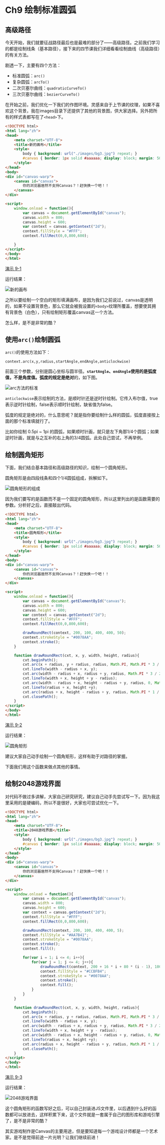 # Ch9 绘制标准圆弧

## 高级路径

今天开始，我们就要征战路径最后也是最难的部分了——高级路径。之前我们学习的都是绘制线条（基本路径），接下来的四节课我们详细看看绘制曲线（高级路径）的有关方法。

剧透一下，主要有四个方法：

* 标准圆弧：`arc()`
* 复杂圆弧：`arcTo()`
* 二次贝塞尔曲线：`quadraticCurveTo()`
* 三次贝塞尔曲线：`bezierCurveTo()`

在开始之前，我们优化一下我们的作图环境。灵感来自于上节课的纹理，如果不喜欢这个背景，我在images目录下还提供了其他的背景图，供大家选择。另外把所有的样式表都写在了`<head>`下。

```HTML
<!DOCTYPE html>
<html lang="zh">
<head>
    <meta charset="UTF-8">
    <title>新的画布</title>
    <style>
        body { background: url("./images/bg3.jpg") repeat; }
        #canvas { border: 1px solid #aaaaaa; display: block; margin: 50px auto; }
    </style>
</head>
<body>
<div id="canvas-warp">
    <canvas id="canvas">
        你的浏览器居然不支持Canvas？！赶快换一个吧！！
    </canvas>
</div>

<script>
    window.onload = function(){
        var canvas = document.getElementById("canvas");
        canvas.width = 800;
        canvas.height = 600;
        var context = canvas.getContext("2d");
        context.fillStyle = "#FFF";
        context.fillRect(0,0,800,600);

    }
</script>
</body>
</html>
```

[演示 9-1](http://airingursb.github.io/canvas/Canvas/9/9-1.html)

运行结果：

![新的画布](http://7xkcl8.com1.z0.glb.clouddn.com/edu9-1.png-html.jpg)

之所以要绘制一个空白的矩形填满画布，是因为我们之前说过，canvas是透明的，如果不设置背景色，那么它就会被我设置的`<body>`纹理所覆盖，想要使其拥有背景色（白色），只有绘制矩形覆盖canvas这一个方法。

怎么样，是不是非常的酷？

## 使用`arc()`绘制圆弧

`arc()`的使用方法如下：

`context.arc(x,y,radius,startAngle,endAngle,anticlockwise)`

前面三个参数，分别是圆心坐标与圆半径。**`startAngle`、`endAngle`使用的是弧度值，不是角度值。**弧度的规定是**绝对**的，如下图。

![arc方法的标准](http://7xkcl8.com1.z0.glb.clouddn.com/edu9-2.png-normal.jpg)

`anticlockwise`表示绘制的方法，是顺时针还是逆时针绘制。它传入布尔值，true表示逆时针绘制，false表示顺时针绘制，缺省值为false。

弧度的规定是绝对的，什么意思呢？就是指你要绘制什么样的圆弧，弧度直接按上面的那个标准填就行了。

比如你绘制 0.5pi ~ 1pi 的圆弧，如果顺时针画，就只是左下角那1/4个圆弧；如果逆时针画，就是与之互补的右上角的3/4圆弧。此处自己尝试，不再举例。

## 绘制圆角矩形

下面，我们结合基本路径和高级路径的知识，绘制一个圆角矩形。

圆角矩形是由四段线条和四个1/4圆弧组成，拆解如下。

![圆角矩形的组成](http://7xkcl8.com1.z0.glb.clouddn.com/edu9-3.png-normal.jpg)

因为我们要写的是函数而不是一个固定的圆角矩形，所以这里列出的是函数需要的参数。分析好之后，直接敲出代码。

```HTML
<!DOCTYPE html>
<html lang="zh">
<head>
    <meta charset="UTF-8">
    <title>圆角矩形</title>
    <style>
        body { background: url("./images/bg3.jpg") repeat; }
        #canvas { border: 1px solid #aaaaaa; display: block; margin: 50px auto; }
    </style>
</head>
<body>
<div id="canvas-warp">
    <canvas id="canvas">
        你的浏览器居然不支持Canvas？！赶快换一个吧！！
    </canvas>
</div>

<script>
    window.onload = function(){
        var canvas = document.getElementById("canvas");
        canvas.width = 800;
        canvas.height = 600;
        var context = canvas.getContext("2d");
        context.fillStyle = "#FFF";
        context.fillRect(0,0,800,600);

        drawRoundRect(context, 200, 100, 400, 400, 50);
        context.strokeStyle = "#0078AA";
        context.stroke();
    }

    function drawRoundRect(cxt, x, y, width, height, radius){
        cxt.beginPath();
        cxt.arc(x + radius, y + radius, radius, Math.PI, Math.PI * 3 / 2);
        cxt.lineTo(width - radius + x, y);
        cxt.arc(width - radius + x, radius + y, radius, Math.PI * 3 / 2, Math.PI * 2);
        cxt.lineTo(width + x, height + y - radius);
        cxt.arc(width - radius + x, height - radius + y, radius, 0, Math.PI * 1 / 2);
        cxt.lineTo(radius + x, height +y);
        cxt.arc(radius + x, height - radius + y, radius, Math.PI * 1 / 2, Math.PI);
        cxt.closePath();
    }
</script>
</body>
</html>
```
 
[演示 9-2](http://airingursb.github.io/canvas/Canvas/9/9-2.html)

运行结果：

![圆角矩形](http://7xkcl8.com1.z0.glb.clouddn.com/edu9-4.png-html.jpg)

建议大家自己动手绘制一个圆角矩形，这样有助于对路径的掌握。

下面我们用这个函数来做点其他的事情。

## 绘制2048游戏界面

对代码不做过多讲解，大家自己研究研究，建议自己动手先尝试写一下。因为我这里采用的是硬编码，所以不是很好，大家也可尝试优化一下。

```HTML
<!DOCTYPE html>
<html lang="zh">
<head>
    <meta charset="UTF-8">
    <title>2048游戏界面</title>
    <style>
        body { background: url("./images/bg3.jpg") repeat; }
        #canvas { border: 1px solid #aaaaaa; display: block; margin: 50px auto; }
    </style>
</head>
<body>
<div id="canvas-warp">
    <canvas id="canvas">
        你的浏览器居然不支持Canvas？！赶快换一个吧！！
    </canvas>
</div>

<script>
    window.onload = function(){
        var canvas = document.getElementById("canvas");
        canvas.width = 800;
        canvas.height = 600;
        var context = canvas.getContext("2d");
        context.fillStyle = "#FFF";
        context.fillRect(0,0,800,600);

        drawRoundRect(context, 200, 100, 400, 400, 5);
        context.fillStyle = "#AA7B41";
        context.strokeStyle = "#0078AA";
        context.stroke();
        context.fill();

        for(var i = 1; i <= 4; i++){
            for(var j = 1; j <= 4; j++){
                drawRoundRect(context, 200 + 16 * i + 80 * (i - 1), 100 + 16 * j + 80 * (j - 1), 80, 80, 5);
                context.fillStyle = "#CCBFB4";
                context.strokeStyle = "#0078AA";
                context.stroke();
                context.fill();
            }
        }
    }

    function drawRoundRect(cxt, x, y, width, height, radius){
        cxt.beginPath();
        cxt.arc(x + radius, y + radius, radius, Math.PI, Math.PI * 3 / 2);
        cxt.lineTo(width - radius + x, y);
        cxt.arc(width - radius + x, radius + y, radius, Math.PI * 3 / 2, Math.PI * 2);
        cxt.lineTo(width + x, height + y - radius);
        cxt.arc(width - radius + x, height - radius + y, radius, 0, Math.PI * 1 / 2);
        cxt.lineTo(radius + x, height +y);
        cxt.arc(radius + x, height - radius + y, radius, Math.PI * 1 / 2, Math.PI);
        cxt.closePath();
    }
</script>
</body>
</html>
```

[演示 9-3](http://airingursb.github.io/canvas/Canvas/9/9-3.html)

运行结果：

![2048游戏界面](http://7xkcl8.com1.z0.glb.clouddn.com/edu9-5.png-html.jpg)

这个圆角矩形的函数写好之后，可以自己封装进JS文件里，以后遇到什么好的函数都可以放进去，这样积累下来，这个文件就是一套属于自己的图形库和游戏引擎了，是不是非常的酷？

其实游戏制作是Canvas的主要用途，但是要知道每一个游戏设计师都是一个艺术家。是不是觉得前途一片光明？让我们继续前进！
